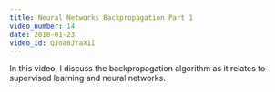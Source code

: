```yaml
---
title: Neural Networks Backpropagation Part 1
video_number: 14
date: 2018-01-23
video_id: QJoa0JYaX1I
---
```

In this video, I discuss the backpropagation algorithm as it relates to supervised learning and neural networks. 
